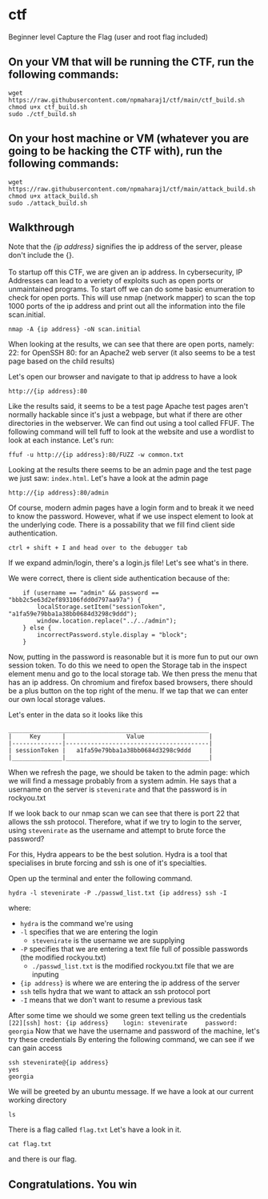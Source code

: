 # ctf
Beginner level Capture the Flag (user and root flag included)

<h2>On your VM that will be running the CTF, run the following commands:</h2>

```
wget https://raw.githubusercontent.com/npmaharaj1/ctf/main/ctf_build.sh
chmod u+x ctf_build.sh
sudo ./ctf_build.sh
```

<h2>On your host machine or VM (whatever you are going to be hacking the CTF with), run the following commands:</h2>

```
wget https://raw.githubusercontent.com/npmaharaj1/ctf/main/attack_build.sh
chmod u+x attack_build.sh
sudo ./attack_build.sh
```
<h2>Walkthrough</h2>
Note that the <i>{ip address}</i> signifies the ip address of the server, please don't include the {}. <br>
<br>
To startup off this CTF, we are given an ip address. In cybersecurity, IP Addresses can lead to a veriety of exploits such as open ports or unmaintained programs. To start off we can do some basic enumeration to check for open ports. This will use nmap (network mapper) to scan the top 1000 ports of the ip address and print out all the information into the file scan.initial.

```
nmap -A {ip address} -oN scan.initial
```

When looking at the results, we can see that there are open ports, namely:
22: for OpenSSH
80: for an Apache2 web server (it also seems to be a test page based on the child results)

Let's open our browser and navigate to that ip address to have a look
```
http://{ip address}:80
```

Like the results said, it seems to be a test page
Apache test pages aren't normally hackable since it's just a webpage, but what if there are other directories in the webserver. We can find out using a tool called FFUF. The following command will tell fuff to look at the website and use a wordlist to look at each instance. Let's run: 
```
ffuf -u http://{ip address}:80/FUZZ -w common.txt
```

Looking at the results there seems to be an admin page and the test page we just saw: `index.html`. Let's have a look at the admin page
```
http://{ip address}:80/admin
``` 

Of course, modern admin pages have a login form and to break it we need to know the password. However, what if we use inspect element to look at the underlying code. There is a possability that we fill find client side authentication.
```
ctrl + shift + I and head over to the debugger tab
```

If we expand admin/login, there's a login.js file! Let's see what's in there.

We were correct, there is client side authentication because of the:
```
    if (username == "admin" && password == "bbb2c5e63d2ef893106fdd0d797aa97a") {
        localStorage.setItem("sessionToken", "a1fa59e79bba1a38bb0684d3298c9ddd");
        window.location.replace("../../admin");
    } else {
        incorrectPassword.style.display = "block";
    }
```

Now, putting in the password is reasonable but it is more fun to put our own session token. To do this we need to open the Storage tab in the inspect element menu and go to the local storage tab. We then press the menu that has an ip address. On chromium and firefox based browsers, there should be a plus button on the top right of the menu. If we tap that we can enter our own local storage values.

Let's enter in the data so it looks like this
```
________________________________________________________
|     Key      |                 Value                  |
|--------------|----------------------------------------|
| sessionToken |   a1fa59e79bba1a38bb0684d3298c9ddd     |
|______________|________________________________________|
```

When we refresh the page, we should be taken to the admin page:
which we will find a message probably from a system admin.
He says that a username on the server is `stevenirate` and that the password is in rockyou.txt

If we look back to our nmap scan we can see that there is port 22 that allows the ssh protocol. Therefore, what if we try to login to the server, using `stevenirate` as the username and attempt to brute force the password?

For this, Hydra appears to be the best solution.
Hydra is a tool that specialises in brute forcing and ssh is one of it's specialties.

Open up the terminal and enter the following command. 
```
hydra -l stevenirate -P ./passwd_list.txt {ip address} ssh -I
```
where:
- `hydra` is the command we're using
- `-l` specifies that we are entering the login
    - `stevenirate` is the username we are supplying
- `-P` specifies that we are entering a text file full of possible passwords (the modified rockyou.txt)
    - `./passwd_list.txt` is the modified rockyou.txt file that we are inputing
- `{ip address}` is where we are entering the ip address of the server
- `ssh` tells hydra that we want to attack an ssh protocol port
- `-I` means that we don't want to resume a previous task

After some time we should we some green text telling us the credentials
`[22][ssh] host: {ip address}    login: stevenirate     password: georgia`
Now that we have the username and password of the machine, let's try these credentials
By entering the following command, we can see if we can gain access
```
ssh stevenirate@{ip address}
yes
georgia
```
We will be greeted by an ubuntu message.
If we have a look at our current working directory
```
ls
```
There is a flag called `flag.txt`
Let's have a look in it.
```
cat flag.txt
```
and there is our flag.

<h2>Congratulations. You win</h2>


